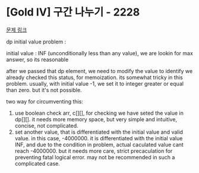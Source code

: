 # [Gold IV] 구간 나누기 - 2228 

[문제 링크](https://www.acmicpc.net/problem/2228) 

 
 dp initial value problem :

initial value :  INF (unconditionally less than any value), we are lookin for max answer, so its reasonable

after we passed that dp element, we need to modify the value to identify we already checked this status, for memoization. its somewhat tricky in this problem. usually, with initial value -1, we set it to integer greater or equal than zero. but it's not possible.

two way for circumventing this:
1) use boolean check arr, c[][], for checking we have seted the value in dp[][]. it needs more memory space, but very simple and intuitive, concise, not complicated.
2) set another value, that is differentiated with the initial value and valid value. in this case, -4000000. it is differentiated with the initial value INF, and due to the condition in problem, actual caculated value cant reach -4000000. but it needs more care, strict precaculation for preventing fatal logical error. may not be recommended in such a complicated case. 

